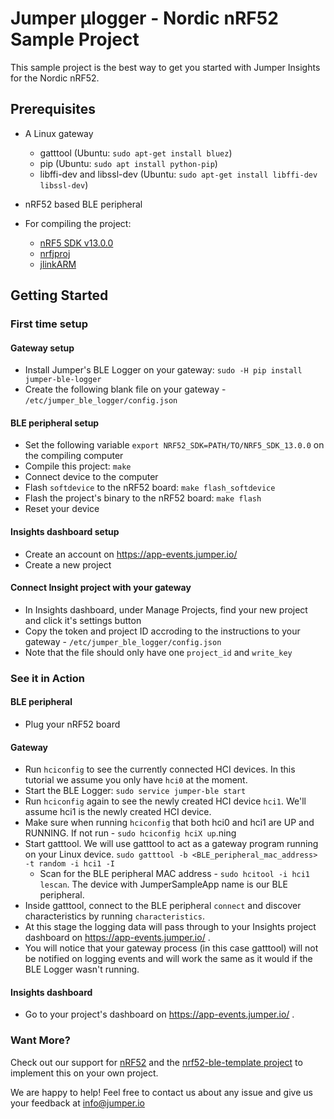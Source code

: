 # Jumper µlogger - Nordic nRF52 Sample Project
This sample project is the best way to get you started with Jumper Insights for the Nordic nRF52.

## Prerequisites
- A Linux gateway
   - gatttool (Ubuntu: `sudo apt-get install bluez`)
   - pip (Ubuntu: `sudo apt install python-pip`)
   - libffi-dev and libssl-dev (Ubuntu: `sudo apt-get install libffi-dev libssl-dev`)

- nRF52 based BLE peripheral
- For compiling the project:
  - [nRF5 SDK v13.0.0](https://www.nordicsemi.com/eng/Products/Bluetooth-low-energy/nRF5-SDK)
  - [nrfjproj](http://www.nordicsemi.com/eng/Products/Bluetooth-low-energy/nRF52832)
  - [jlinkARM](https://www.segger.com/downloads/jlink)

## Getting Started
### First time setup
#### Gateway setup
- Install Jumper's BLE Logger on your gateway:
`sudo -H pip install jumper-ble-logger`
- Create the following blank file on your gateway - `/etc/jumper_ble_logger/config.json`
#### BLE peripheral setup
- Set the following variable `export NRF52_SDK=PATH/TO/NRF5_SDK_13.0.0` on the compiling computer
- Compile this project: `make`
- Connect device to the computer
- Flash `softdevice` to the nRF52 board: `make flash_softdevice`
- Flash the project's binary to the nRF52 board: `make flash`
- Reset your device
#### Insights dashboard setup
- Create an account on https://app-events.jumper.io/
- Create a new project
#### Connect Insight project with your gateway
- In Insights dashboard, under Manage Projects, find your new project and click it's settings button
- Copy the token and project ID accroding to the instructions to your gateway - `/etc/jumper_ble_logger/config.json`
- Note that the file should only have one `project_id` and `write_key`

### See it in Action
#### BLE peripheral
- Plug your nRF52 board
#### Gateway 
- Run `hciconfig` to see the currently connected HCI devices. In this tutorial we assume you only have `hci0` at the moment.
- Start the BLE Logger: `sudo service jumper-ble start`
- Run `hciconfig` again to see the newly created HCI device `hci1`. We'll assume hci1 is the newly created HCI device.
- Make sure when running `hciconfig` that both hci0 and hci1 are UP and RUNNING. If not run - `sudo hciconfig hciX up`.ning
- Start gatttool. We will use gatttool to act as a gateway program running on your Linux device. `sudo gatttool -b <BLE_peripheral_mac_address> -t random -i hci1 -I`
   - Scan for the BLE peripheral MAC address - `sudo hcitool -i hci1 lescan`. The device with JumperSampleApp name is our BLE peripheral.
- Inside gatttool, connect to the BLE peripheral `connect` and discover characteristics by running `characteristics`.
- At this stage the logging data will pass through to your Insights project dashboard on https://app-events.jumper.io/ .
- You will notice that your gateway process (in this case gatttool) will not be notified on logging events and will work the same as it would if the BLE Logger wasn't running.
#### Insights dashboard 
- Go to your project's dashboard on https://app-events.jumper.io/ .

### Want More?
Check out our support for [nRF52](https://github.com/Jumperr-labs/jumper-ulogger/tree/master/platforms/nrf52) and the [nrf52-ble-template project](https://github.com/Jumperr-labs/jumper-ulogger/tree/master/samples/nrf52-ble-template) to implement this on your own project.

We are happy to help! Feel free to contact us about any issue and give us your feedback at [info@jumper.io](mailto:info@jumper.io)
